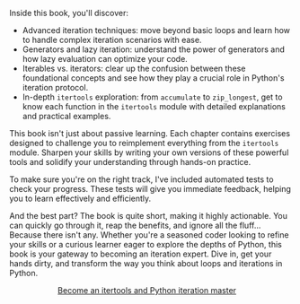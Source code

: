 Inside this book, you'll discover:

 - Advanced iteration techniques: move beyond basic loops and learn how to handle complex iteration scenarios with ease.
 - Generators and lazy iteration: understand the power of generators and how lazy evaluation can optimize your code.
 - Iterables vs. iterators: clear up the confusion between these foundational concepts and see how they play a crucial role in Python's iteration protocol.
 - In-depth `itertools` exploration: from `accumulate` to `zip_longest`, get to know each function in the `itertools` module with detailed explanations and practical examples.

This book isn't just about passive learning.
Each chapter contains exercises designed to challenge you to reimplement everything from the `itertools` module.
Sharpen your skills by writing your own versions of these powerful tools and solidify your understanding through hands-on practice.

To make sure you're on the right track, I've included automated tests to check your progress.
These tests will give you immediate feedback, helping you to learn effectively and efficiently.

And the best part?
The book is quite short, making it highly actionable.
You can quickly go through it, reap the benefits, and ignore all the fluff...
Because there isn't any.
Whether you're a seasoned coder looking to refine your skills or a curious learner eager to explore the depths of Python, this book is your gateway to becoming an iteration expert.
Dive in, get your hands dirty, and transform the way you think about loops and iterations in Python.

<div style="display:flex; justify-content:center;">
    <a href="https://mathspp.gumroad.com/l/the-little-book-of-itertools/?wanted=true" target="_blank" class="btn" style="margin-right: 1em;">Become an itertools and Python iteration master</a>
</div>
